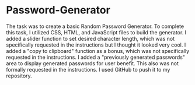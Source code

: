# Password-Generator
The task was to create a basic Random Password Generator.
To complete this task, I utilized CSS, HTML, and JavaScript files to build the generator.
I added a slider function to set desired character length, which was not specifically requested in the instructions but I thought it looked very cool. 
I added a "copy to clipboard" function as a bonus, which was not specifically requested in the instructions. 
I added a "previously generated passwords" area to display generated passwords for user benefit. This also was not formally requested in the instructions. 
I used GitHub to push it to my repository. 
